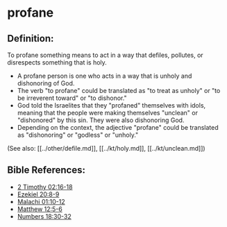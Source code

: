 # profane #

## Definition: ##

To profane something means to act in a way that defiles, pollutes, or disrespects something that is holy.

* A profane person is one who acts in a way that is unholy and dishonoring of God.
* The verb "to profane" could be translated as "to treat as unholy" or "to be irreverent toward" or "to dishonor."
* God told the Israelites that they "profaned" themselves with idols, meaning that the people were making themselves "unclean" or "dishonored" by this sin. They were also dishonoring God.
* Depending on the context, the adjective "profane" could be translated as "dishonoring" or "godless" or "unholy."
 
(See also: [[../other/defile.md]], [[../kt/holy.md]], [[../kt/unclean.md]])

## Bible References: ##

* [2 Timothy 02:16-18](en/tn/2ti/help/02/16)
* [Ezekiel 20:8-9](en/tn/ezk/help/20/08)
* [Malachi 01:10-12](en/tn/mal/help/01/10)
* [Matthew 12:5-6](en/tn/mat/help/12/05)
* [Numbers 18:30-32](en/tn/num/help/18/30)